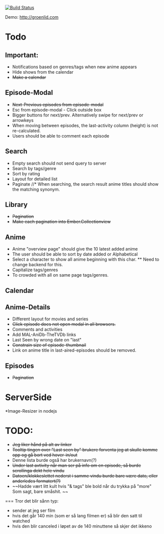 [![Build Status](https://travis-ci.org/groenlid/uranime-client.png?branch=master)](https://travis-ci.org/groenlid/uranime-client)

Demo: http://groenlid.com

Todo
==

Important:
--
* Notifications based on genres/tags when new anime appears
* Hide shows from the calendar
* ~~Make a calendar~~

Episode-Modal
--
* ~~Next-Previous episodes from episode-modal~~
* Esc from episode-modal - Click outside box
* Bigger buttons for next/prev. Alternatively swipe for next/prev or arrowkeys
* When moving between episodes, the last-activity column (height) is not re-calculated.
* Users should be able to comment each episode

Search
--
* Empty search should not send query to server
* Search by tags/genre
* Sort by rating
* Layout for detailed list
* Paginate
//* When searching, the search result anime titles should show the matching synonym.

Library
--
* ~~Pagination~~
* ~~Make each pagination into Ember.Collectionview~~

Anime
--

* Anime "overview page" should give the 10 latest added anime
* The user should be able to sort by date added or Alphabetical
* Select a character to show all anime beginning with this char.
** Need to change backend for this.
* Capitalize tags/genres
* To crowded with all on same page tags/genres.

Calendar
--

Anime-Details
--

* Different layout for movies and series 
* ~~Click episode does not open modal in all browsers.~~
* Comments and activities
* Add MAL-AniDb-TheTVDb links
* Last Seen by wrong date on "last"
* ~~Constrain size of episode-thumbnail~~
* Link on anime title in last-aired-episodes should be removed.

Episodes
--
* ~~Pagination~~


ServerSide
==

*Image-Resizer in nodejs




TODO:
===
* ~~Jeg liker hånd på alt av linker~~
* ~~Tooltip tingen over "Last seen by" brukere forventa jeg at skulle komme opp og gå bort ved hover-in/out~~
* Denne lista burde også har brukernavn(?)
* ~~Under last avtivity når man ser på info om en episode, så burde scrollinga dekt hele vindu~~
* ~~Datoen/klokkeslettet nederst i samme vindu burde bare være dato, eller anderledes formatert(?)~~
* ~~Hadde vært litt kult hvis "& tags" ble bold når du trykka på "more" Som sagt, bare småshit. ~~

===
Tror det blir sånn typ:
- sender at jeg ser film
- hvis det går 140 min (som er så lang filmen er) så blir den satt til watched
- hvis den blir canceled i løpet av de 140 minuttene så skjer det ikkeno
